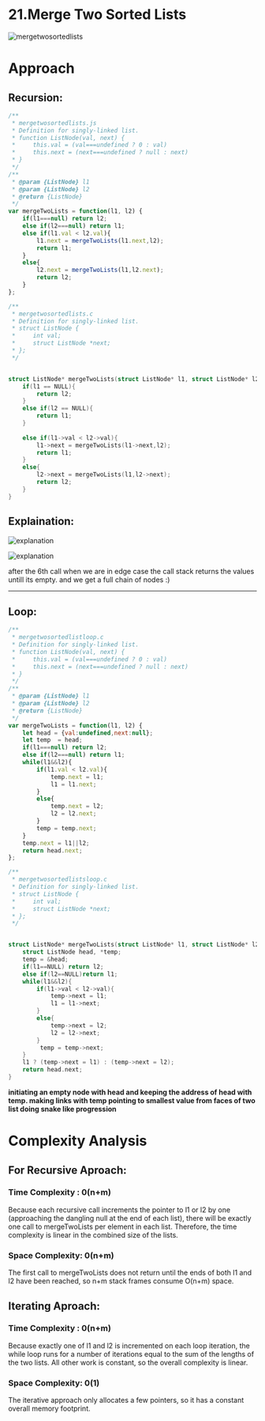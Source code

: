 # 21.Merge Two Sorted Lists
![mergetwosortedlists](mergetwosortedlists.png)

# Approach 
 ## **Recursion:**
    
```js
/**
 * mergetwosortedlists.js
 * Definition for singly-linked list.
 * function ListNode(val, next) {
 *     this.val = (val===undefined ? 0 : val)
 *     this.next = (next===undefined ? null : next)
 * }
 */
/**
 * @param {ListNode} l1
 * @param {ListNode} l2
 * @return {ListNode}
 */
var mergeTwoLists = function(l1, l2) {
    if(l1===null) return l2;
    else if(l2===null) return l1;
    else if(l1.val < l2.val){
        l1.next = mergeTwoLists(l1.next,l2);
        return l1;
    }
    else{
        l2.next = mergeTwoLists(l1,l2.next);
        return l2;
    }
};
```

```c
/**
 * mergetwosortedlists.c
 * Definition for singly-linked list.
 * struct ListNode {
 *     int val;
 *     struct ListNode *next;
 * };
 */


struct ListNode* mergeTwoLists(struct ListNode* l1, struct ListNode* l2){
    if(l1 == NULL){
        return l2;
    }
    else if(l2 == NULL){
        return l1;
    }
    
    else if(l1->val < l2->val){
        l1->next = mergeTwoLists(l1->next,l2);
        return l1;
    }
    else{
        l2->next = mergeTwoLists(l1,l2->next);
        return l2;
    }
}
```

## **Explaination:**

![explanation](explanationr.jpeg)

![explanation](explanationfigr.jpeg)

after the 6th call when we are in edge case the call stack  returns the values untill its empty. and we get a full chain of nodes :)

<hr>

## **Loop:**

```js
/**
 * mergetwosortedlistloop.c
 * Definition for singly-linked list.
 * function ListNode(val, next) {
 *     this.val = (val===undefined ? 0 : val)
 *     this.next = (next===undefined ? null : next)
 * }
 */
/**
 * @param {ListNode} l1
 * @param {ListNode} l2
 * @return {ListNode}
 */
var mergeTwoLists = function(l1, l2) {
    let head = {val:undefined,next:null};
    let temp  = head;
    if(l1===null) return l2;
    else if(l2===null) return l1;
    while(l1&&l2){
        if(l1.val < l2.val){
            temp.next = l1;
            l1 = l1.next;
        }
        else{
            temp.next = l2;
            l2 = l2.next;
        }
        temp = temp.next;
    }
    temp.next = l1||l2;
    return head.next;
};
```

```c
/**
 * mergetwosortedlistsloop.c
 * Definition for singly-linked list.
 * struct ListNode {
 *     int val;
 *     struct ListNode *next;
 * };
 */


struct ListNode* mergeTwoLists(struct ListNode* l1, struct ListNode* l2){
    struct ListNode head, *temp;
    temp = &head;
    if(l1==NULL) return l2;
    else if(l2==NULL)return l1;
    while(l1&&l2){
        if(l1->val < l2->val){
            temp->next = l1;
            l1 = l1->next;
        }
        else{
            temp->next = l2;
            l2 = l2->next;
        }
         temp = temp->next;
    }
    l1 ? (temp->next = l1) : (temp->next = l2);
    return head.next;
}
```

**initiating an empty node with head and keeping the address of head with temp. making links with temp pointing to smallest value from faces of two list doing snake like progression**

# Complexity Analysis
## **For Recursive Aproach:**
### Time Complexity : 0(n+m)

Because each recursive call increments the pointer to l1 or l2 by one (approaching the dangling null at the end of each list), there will be exactly one call to mergeTwoLists per element in each list. Therefore, the time complexity is linear in the combined size of the lists.

### Space Complexity: 0(n+m)

The first call to mergeTwoLists does not return until the ends of both l1 and l2 have been reached, so n+m stack frames consume O(n+m) space.

## **Iterating Aproach:**
### Time Complexity : 0(n+m)

Because exactly one of l1 and l2 is incremented on each loop iteration, the while loop runs for a number of iterations equal to the sum of the lengths of the two lists. All other work is constant, so the overall complexity is linear.

### Space Complexity: 0(1)

The iterative approach only allocates a few pointers, so it has a constant overall memory footprint.